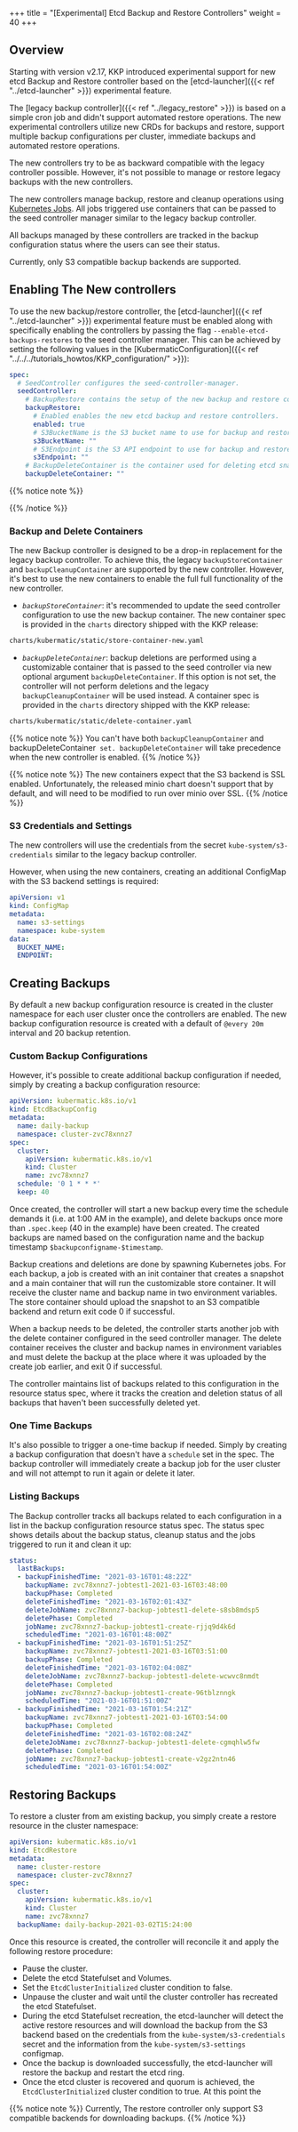 +++
title = "[Experimental] Etcd Backup and Restore Controllers"
weight = 40
+++


## Overview

Starting with version v2.17, KKP introduced experimental support for new etcd Backup and Restore controller based on the [etcd-launcher]({{< ref "../etcd-launcher" >}}) experimental feature.

The [legacy backup controller]({{< ref "../legacy_restore" >}}) is based on a simple cron job and didn't support automated restore operations. The new experimental controllers utilize new CRDs for backups and restore, support multiple backup configurations per cluster, immediate backups and automated restore operations.

The new controllers try to be as backward compatible with the legacy controller possible. However, it's not possible to manage or restore legacy backups with the new controllers.

The new controllers manage backup, restore and cleanup operations using [Kubernetes Jobs](https://kubernetes.io/docs/concepts/workloads/controllers/job/). All jobs triggered use containers that can be passed to the seed controller manager similar to the legacy backup controller. 


All backups managed by these controllers are tracked in the backup configuration status where the users can see their status. 

Currently, only S3 compatible backup backends are supported. 


## Enabling The New controllers

To use the new backup/restore controller, the [etcd-launcher]({{< ref "../etcd-launcher" >}}) experimental feature must be enabled along with specifically enabling the controllers by passing the flag `--enable-etcd-backups-restores` to the seed controller manager. This can be achieved by setting the following values in the [KubermaticConfiguration]({{< ref "../../../tutorials_howtos/KKP_configuration/" >}}):

```yaml
spec:
  # SeedController configures the seed-controller-manager.
  seedController:
    # BackupRestore contains the setup of the new backup and restore controllers.
    backupRestore:
      # Enabled enables the new etcd backup and restore controllers.
      enabled: true
      # S3BucketName is the S3 bucket name to use for backup and restore.
      s3BucketName: ""
      # S3Endpoint is the S3 API endpoint to use for backup and restore. Defaults to s3.amazonaws.com.
      s3Endpoint: ""
    # BackupDeleteContainer is the container used for deleting etcd snapshots from a backup location.
    backupDeleteContainer: ""
```

{{% notice note %}}

{{% /notice %}}

### Backup and Delete Containers

The new Backup controller is designed to be a drop-in replacement for the legacy backup controller. To achieve this, the legacy `backupStoreContainer` and `backupCleanupContainer` are supported by the new controller. However, it's best to use the new containers to enable the full full functionality of the new controller.

 * *`backupStoreContainer`*: it's recommended to update the seed controller configuration to use the new backup container. The new container spec is provided in the `charts` directory shipped with the KKP release:
 ```bash
 charts/kubermatic/static/store-container-new.yaml
 ```

* *`backupDeleteContainer`*: backup deletions are performed using a customizable container that is passed to the seed controller via new optional argument `backupDeleteContainer`. If this option is not set, the controller will not perform deletions and the legacy `backupCleanupContainer` will be used instead. A container spec is provided in the `charts` directory shipped with the KKP release:
```bash
charts/kubermatic/static/delete-container.yaml 
```

{{% notice note %}}
You can't have both `backupCleanupContainer` and backupDeleteContainer` set. backupDeleteContainer` will take precedence when the new controller is enabled.
{{% /notice %}}

{{% notice note %}}
The new containers expect that the S3 backend is SSL enabled. Unfortunately, the released minio chart doesn't support that by default, and will need to be modified to run over minio over SSL.
{{% /notice %}}


### S3 Credentials and Settings

The new controllers will use the credentials from the secret `kube-system/s3-credentials` similar to the legacy backup controller.

However, when using the new containers, creating an additional ConfigMap with the S3 backend settings is required:

```yaml
apiVersion: v1
kind: ConfigMap
metadata:
  name: s3-settings
  namespace: kube-system
data:
  BUCKET_NAME: 
  ENDPOINT: 
```


## Creating Backups

By default a new backup configuration resource is created in the cluster namespace for each user cluster once the controllers are enabled. The new backup configuration resource is created with a default of `@every 20m` interval and 20 backup retention.

### Custom Backup Configurations

However, it's possible to create additional backup configuration if needed, simply by creating a backup configuration resource:

```yaml
apiVersion: kubermatic.k8s.io/v1
kind: EtcdBackupConfig
metadata:
  name: daily-backup
  namespace: cluster-zvc78xnnz7
spec:
  cluster:
    apiVersion: kubermatic.k8s.io/v1
    kind: Cluster
    name: zvc78xnnz7
  schedule: '0 1 * * *'
  keep: 40
```

Once created, the controller will start a new backup every time the schedule demands it (i.e. at 1:00 AM in the example), and delete backups once more than `.spec.keep` (40 in the example) have been created. The created backups are named based on the configuration name and the backup timestamp `$backupconfigname-$timestamp`.

Backup creations and deletions are done by spawning Kubernetes jobs. For each backup, a job is created with an init container that creates a snapshot and a main container that will run the customizable store container. It will receive the cluster name and backup name in two environment variables. The store container should upload the snapshot to an S3 compatible backend and return exit code 0 if successful.

When a backup needs to be deleted, the controller starts another job with the delete container configured in the seed controller manager. The delete container receives the cluster and backup names in environment variables and must delete the backup at the place where it was uploaded by the create job earlier, and exit 0 if successful. 

The controller maintains list of backups related to this configuration in the resource status spec, where it tracks the creation and deletion status of all backups that haven't been successfully deleted yet.

### One Time Backups

It's also possible to trigger a one-time backup if needed. Simply by creating a backup configuration that doesn't have a `schedule` set in the spec. The backup controller will immediately create a backup job for the user cluster and will not attempt to run it again or delete it later.

### Listing Backups

The Backup controller tracks all backups related to each configuration in a list in the backup configuration resource status spec. The status spec shows details about the backup status, cleanup status and the jobs triggered to run it and clean it up:

```yaml
status:
  lastBackups:
  - backupFinishedTime: "2021-03-16T01:48:22Z"
    backupName: zvc78xnnz7-jobtest1-2021-03-16T03:48:00
    backupPhase: Completed
    deleteFinishedTime: "2021-03-16T02:01:43Z"
    deleteJobName: zvc78xnnz7-backup-jobtest1-delete-s8sb8mdsp5
    deletePhase: Completed
    jobName: zvc78xnnz7-backup-jobtest1-create-rjjq9d4k6d
    scheduledTime: "2021-03-16T01:48:00Z"
  - backupFinishedTime: "2021-03-16T01:51:25Z"
    backupName: zvc78xnnz7-jobtest1-2021-03-16T03:51:00
    backupPhase: Completed
    deleteFinishedTime: "2021-03-16T02:04:08Z"
    deleteJobName: zvc78xnnz7-backup-jobtest1-delete-wcwvc8nmdt
    deletePhase: Completed
    jobName: zvc78xnnz7-backup-jobtest1-create-96tblznngk
    scheduledTime: "2021-03-16T01:51:00Z"
  - backupFinishedTime: "2021-03-16T01:54:21Z"
    backupName: zvc78xnnz7-jobtest1-2021-03-16T03:54:00
    backupPhase: Completed
    deleteFinishedTime: "2021-03-16T02:08:24Z"
    deleteJobName: zvc78xnnz7-backup-jobtest1-delete-cgmqhlw5fw
    deletePhase: Completed
    jobName: zvc78xnnz7-backup-jobtest1-create-v2gz2ntn46
    scheduledTime: "2021-03-16T01:54:00Z"
```


## Restoring Backups

To restore a cluster from am existing backup, you simply create a restore resource in the cluster namespace:

```yaml
apiVersion: kubermatic.k8s.io/v1
kind: EtcdRestore
metadata:
  name: cluster-restore
  namespace: cluster-zvc78xnnz7
spec:
  cluster:
    apiVersion: kubermatic.k8s.io/v1
    kind: Cluster
    name: zvc78xnnz7
  backupName: daily-backup-2021-03-02T15:24:00
```

Once this resource is created, the controller will reconcile it and apply the following restore procedure:

- Pause the cluster.
- Delete the etcd Statefulset and Volumes.
- Set the `EtcdClusterInitialized` cluster condition to false.
- Unpause the cluster and wait until the cluster controller has recreated the etcd Statefulset. 
- During the etcd Statefulset recreation, the etcd-launcher will detect the active restore resources and will download the backup from the S3 backend based on the credentials from the `kube-system/s3-credentials` secret and the information from the `kube-system/s3-settings` configmap. 
- Once the backup is downloaded successfully, the etcd-launcher will restore the backup and restart the etcd ring.
- Once the etcd cluster is recovered and quorum is achieved, the `EtcdClusterInitialized` cluster condition to true. At this point the 


{{% notice note %}}
Currently, The restore controller only support S3 compatible backends for downloading backups.
{{% /notice %}}
